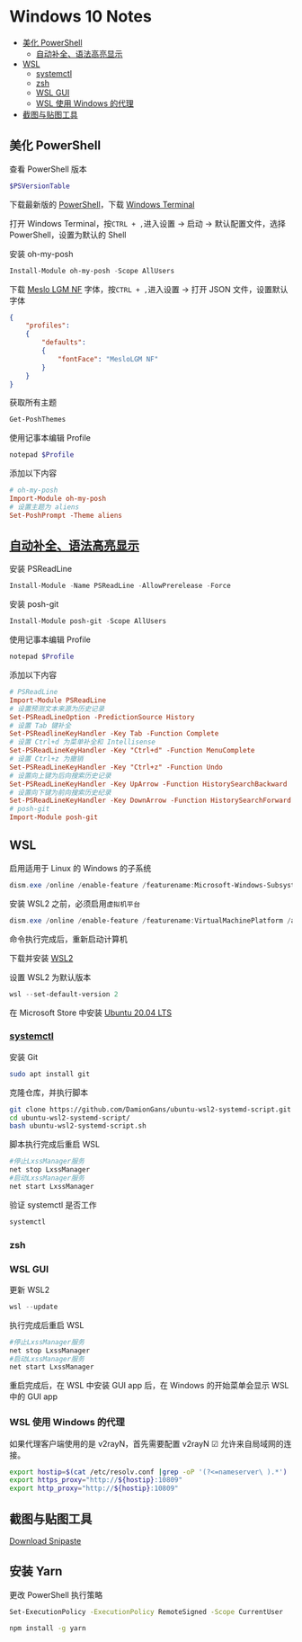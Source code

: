 # Windows 10 Notes

- [美化 PowerShell](#美化-powershell)
  - [自动补全、语法高亮显示](#自动补全、语法高亮显示)
- [WSL](#wsl)
  - [systemctl](#systemctl)
  - [zsh](#zsh)
  - [WSL GUI](#wsl-gui)
  - [WSL 使用 Windows 的代理](#wsl-使用-windows-的代理)
- [截图与贴图工具](#截图与贴图工具)

## 美化 PowerShell

查看 PowerShell 版本

```powershell
$PSVersionTable
```

下载最新版的 [PowerShell](https://github.com/PowerShell/PowerShell/releases)，下载 [Windows Terminal](https://www.microsoft.com/zh-cn/p/windows-terminal/9n0dx20hk701?activetab=pivot:overviewtab)

打开 Windows Terminal，按`CTRL + ,`进入设置 -> 启动 -> 默认配置文件，选择 PowerShell，设置为默认的 Shell

安装 oh-my-posh

```powershell
Install-Module oh-my-posh -Scope AllUsers
```

下载 [Meslo LGM NF](https://github.com/ryanoasis/nerd-fonts/releases/download/v2.1.0/Meslo.zip) 字体，按`CTRL + ,`进入设置 -> 打开 JSON 文件，设置默认字体

```json
{
    "profiles":
    {
        "defaults":
        {
            "fontFace": "MesloLGM NF"
        }
    }
}
```

获取所有主题

```powershell
Get-PoshThemes
```

使用记事本编辑 Profile

```powershell
notepad $Profile
```

添加以下内容

```conf
# oh-my-posh
Import-Module oh-my-posh
# 设置主题为 aliens
Set-PoshPrompt -Theme aliens
```

## [自动补全、语法高亮显示](https://github.com/PowerShell/PSReadLine)

安装 PSReadLine

```powershell
Install-Module -Name PSReadLine -AllowPrerelease -Force
```

安装 posh-git

```powershell
Install-Module posh-git -Scope AllUsers
```

使用记事本编辑 Profile

```powershell
notepad $Profile
```

添加以下内容

```conf
# PSReadLine
Import-Module PSReadLine
# 设置预测文本来源为历史记录
Set-PSReadLineOption -PredictionSource History
# 设置 Tab 键补全
Set-PSReadlineKeyHandler -Key Tab -Function Complete
# 设置 Ctrl+d 为菜单补全和 Intellisense
Set-PSReadLineKeyHandler -Key "Ctrl+d" -Function MenuComplete
# 设置 Ctrl+z 为撤销
Set-PSReadLineKeyHandler -Key "Ctrl+z" -Function Undo
# 设置向上键为后向搜索历史记录
Set-PSReadLineKeyHandler -Key UpArrow -Function HistorySearchBackward
# 设置向下键为前向搜索历史纪录
Set-PSReadLineKeyHandler -Key DownArrow -Function HistorySearchForward
# posh-git
Import-Module posh-git
```

## WSL

启用适用于 Linux 的 Windows 的子系统

```powershell
dism.exe /online /enable-feature /featurename:Microsoft-Windows-Subsystem-Linux /all /norestart
```

安装 WSL2 之前，必须启用`虚拟机平台`

```powershell
dism.exe /online /enable-feature /featurename:VirtualMachinePlatform /all /norestart
```

命令执行完成后，重新启动计算机

下载并安装 [WSL2](https://wslstorestorage.blob.core.windows.net/wslblob/wsl_update_x64.msi)

设置 WSL2 为默认版本

```powershell
wsl --set-default-version 2
```

在 Microsoft Store 中安装 [Ubuntu 20.04 LTS](https://www.microsoft.com/zh-cn/p/ubuntu-2004-lts/9n6svws3rx71#activetab=pivot:overviewtab)

### [systemctl](https://github.com/DamionGans/ubuntu-wsl2-systemd-script)

安装 Git

```bash
sudo apt install git
```

克隆仓库，并执行脚本

```bash
git clone https://github.com/DamionGans/ubuntu-wsl2-systemd-script.git
cd ubuntu-wsl2-systemd-script/
bash ubuntu-wsl2-systemd-script.sh
```

脚本执行完成后重启 WSL

```bash
#停止LxssManager服务
net stop LxssManager
#启动LxssManager服务
net start LxssManager
```

验证 systemctl 是否工作

```bash
systemctl
```

### zsh

### WSL GUI

更新 WSL2

```powershell
wsl --update
```

执行完成后重启 WSL

```bash
#停止LxssManager服务
net stop LxssManager
#启动LxssManager服务
net start LxssManager
```

重启完成后，在 WSL 中安装 GUI app 后，在 Windows 的开始菜单会显示 WSL 中的 GUI app

### WSL 使用 Windows 的代理

如果代理客户端使用的是 v2rayN，首先需要配置 v2rayN ☑ 允许来自局域网的连接。

```bash
export hostip=$(cat /etc/resolv.conf |grep -oP '(?<=nameserver\ ).*')
export https_proxy="http://${hostip}:10809"
export http_proxy="http://${hostip}:10809"
```

## 截图与贴图工具

[Download Snipaste](https://zh.snipaste.com/)

## 安装 Yarn

更改 PowerShell 执行策略

```bash
Set-ExecutionPolicy -ExecutionPolicy RemoteSigned -Scope CurrentUser
```

```bash
npm install -g yarn
```
